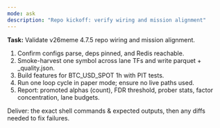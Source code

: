 ```yaml
---
mode: ask
description: "Repo kickoff: verify wiring and mission alignment"
---
```

**Task:** Validate v26meme 4.7.5 repo wiring and mission alignment.

1) Confirm configs parse, deps pinned, and Redis reachable.
2) Smoke-harvest one symbol across lane TFs and write parquet + _quality.json.
3) Build features for BTC_USD_SPOT 1h with PIT tests.
4) Run one loop cycle in paper mode; ensure no live paths used.
5) Report: promoted alphas (count), FDR threshold, prober stats, factor concentration, lane budgets.

Deliver: the exact shell commands & expected outputs, then any diffs needed to fix failures.

